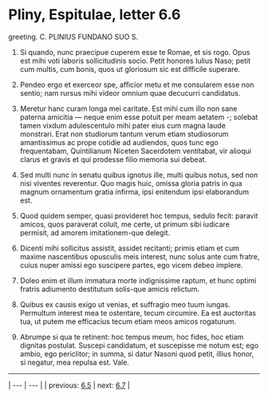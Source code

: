 # Pliny, Espitulae, letter 6.6

greeting. C. PLINIUS FUNDANO SUO S.



1. Si quando, nunc praecipue cuperem esse te Romae, et sis rogo. Opus est mihi voti laboris sollicitudinis socio. Petit honores Iulius Naso; petit cum multis, cum bonis, quos ut gloriosum sic est difficile superare.



2. Pendeo ergo et exerceor spe, afficior metu et me consularem esse non sentio; nam rursus mihi videor omnium quae decucurri candidatus.



3. Meretur hanc curam longa mei caritate. Est mihi cum illo non sane paterna amicitia — neque enim esse potuit per meam aetatem -; solebat tamen vixdum adulescentulo mihi pater eius cum magna laude monstrari. Erat non studiorum tantum verum etiam studiosorum amantissimus ac prope cotidie ad audiendos, quos tunc ego frequentabam, Quintilianum Niceten Sacerdotem ventitabat, vir alioqui clarus et gravis et qui prodesse filio memoria sui debeat.



4. Sed multi nunc in senatu quibus ignotus ille, multi quibus notus, sed non nisi viventes reverentur. Quo magis huic, omissa gloria patris in qua magnum ornamentum gratia infirma, ipsi enitendum ipsi elaborandum est.



5. Quod quidem semper, quasi provideret hoc tempus, sedulo fecit: paravit amicos, quos paraverat coluit, me certe, ut primum sibi iudicare permisit, ad amorem imitationem-que delegit.



6. Dicenti mihi sollicitus assistit, assidet recitanti; primis etiam et cum maxime nascentibus opusculis meis interest, nunc solus ante cum fratre, cuius nuper amissi ego suscipere partes, ego vicem debeo implere.



7. Doleo enim et illum immatura morte indignissime raptum, et hunc optimi fratris adiumento destitutum solis-que amicis relictum.



8. Quibus ex causis exigo ut venias, et suffragio meo tuum iungas. Permultum interest mea te ostentare, tecum circumire. Ea est auctoritas tua, ut putem me efficacius tecum etiam meos amicos rogaturum.



9. Abrumpe si qua te retinent: hoc tempus meum, hoc fides, hoc etiam dignitas postulat. Suscepi candidatum, et suscepisse me notum est; ego ambio, ego periclitor; in summa, si datur Nasoni quod petit, illius honor, si negatur, mea repulsa est. Vale.



---

| --- | --- |
| previous: [6.5](../6.5/) | next: [6.7](../6.7/) |